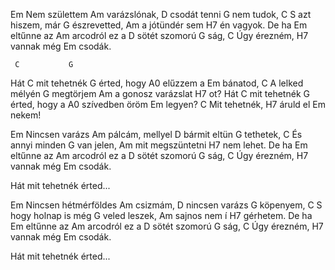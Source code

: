 Em Nem születtem Am varázslónak,
D csodát tenni G nem tudok,
C S azt hiszem, már G észrevetted,
Am a jótündér sem H7 én vagyok.
De ha Em eltűnne az Am arcodról
ez a D sötét szomorú G ság,
C Úgy érezném, H7 vannak még Em csodák.

     C           G
Hát C mit tehetnék G érted,
hogy  A0 elűzzem a Em bánatod,
C A lelked mélyén G megtörjem
Am a gonosz varázslat H7 ot?
Hát C mit tehetnék G érted,
hogy a A0 szívedben öröm Em legyen?
C Mit tehetnék, H7 áruld el Em nekem!

Em Nincsen varázs Am pálcám,
mellyel D bármit eltün G tethetek,
C És annyi minden G van jelen,
Am mit megszüntetni H7 nem lehet.
De ha Em eltűnne az Am arcodról
ez a D sötét szomorú G ság,
C Úgy érezném, H7 vannak még Em csodák.

Hát mit tehetnék érted...

Em Nincsen hétmérföldes Am csizmám,
D nincsen varázs G köpenyem,
C S hogy holnap is még G veled leszek,
Am sajnos nem í H7 gérhetem.
De ha Em eltűnne az Am arcodról
ez a D sötét szomorú G ság,
C Úgy érezném, H7 vannak még Em csodák.

Hát mit tehetnék érted...

